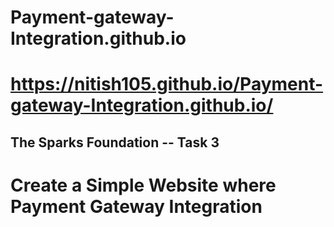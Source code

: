 # Payment-gateway-Integration.github.io
# https://nitish105.github.io/Payment-gateway-Integration.github.io/
## The Sparks Foundation -- Task 3 
# Create a Simple Website where Payment Gateway Integration 
